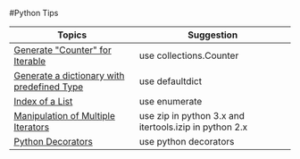 #Python Tips

Topics| Suggestion |
---| --- 
[Generate "Counter" for Iterable](https://github.com/ziyenl/python/blob/master/script/collections_counter.py) | use collections.Counter |
[Generate a dictionary with predefined Type](https://github.com/ziyenl/python/blob/master/script/collections_defaultdict.py)| use defaultdict |
[Index of a List](https://github.com/ziyenl/python/blob/master/script/enumerate.py)| use enumerate |
[Manipulation of Multiple Iterators](https://github.com/ziyenl/python/blob/master/script/iterators.py)| use zip in python 3.x and itertools.izip in python 2.x  |
[Python Decorators](https://github.com/ziyenl/python/blob/master/script/decorators.py)| use python decorators
